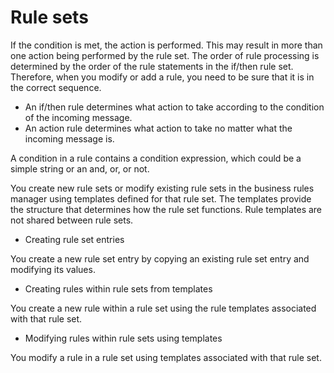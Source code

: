 <!-- image -->

# Rule sets

If the condition is met, the action is performed. This may result in more than one action being
performed by the rule set. The order of rule processing is determined by the order of the rule
statements in the if/then rule set. Therefore, when you modify or add a rule, you need to be sure
that it is in the correct sequence.

- An if/then rule determines what action to take according to the condition of the incoming
message.
- An action rule determines what action to take no matter what the incoming message is.

A condition in a rule contains a condition expression, which could be a simple string or an
and, or, or not.

You create new rule sets or modify existing rule sets in the business rules manager using
templates defined for that rule set. The templates provide the structure that determines how the
rule set functions. Rule templates are not shared between rule sets.

- Creating rule set entries

You create a new rule set entry by copying an existing rule set entry and modifying its values.
- Creating rules within rule sets from templates

You create a new rule within a rule set using the rule templates associated with that rule set.
- Modifying rules within rule sets using templates

You modify a rule in a rule set using templates associated with that rule set.